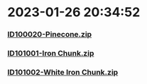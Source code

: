 # 2023-01-26 20:34:52

### [ID100020-Pinecone.zip](https://raw.githubusercontent.com/Sam5440/Genshin_Impact_Teleport_Files/main/AutoGeneratePoint/Points%28Raw%29%5Bcn-en-ru%5D/en-us/Item/ID35718-Level_Tower_Moon_01/ID100020-Pinecone.zip)

### [ID101001-Iron Chunk.zip](https://raw.githubusercontent.com/Sam5440/Genshin_Impact_Teleport_Files/main/AutoGeneratePoint/Points%28Raw%29%5Bcn-en-ru%5D/en-us/Item/ID35718-Level_Tower_Moon_01/ID101001-Iron%20Chunk.zip)

### [ID101002-White Iron Chunk.zip](https://raw.githubusercontent.com/Sam5440/Genshin_Impact_Teleport_Files/main/AutoGeneratePoint/Points%28Raw%29%5Bcn-en-ru%5D/en-us/Item/ID35718-Level_Tower_Moon_01/ID101002-White%20Iron%20Chunk.zip)

